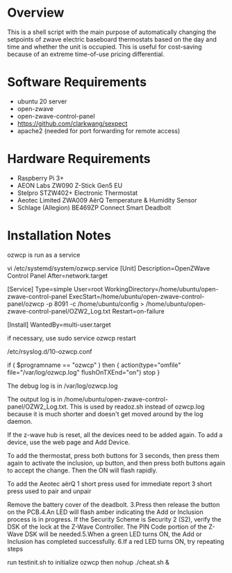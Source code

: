 # Overview

This is a shell script with the main purpose
of automatically changing the setpoints of zwave electric baseboard thermostats based on the day and time
and whether the unit is occupied.
This is useful for cost-saving because of an extreme time-of-use pricing differential.

# Software Requirements

* ubuntu 20 server
* open-zwave
* open-zwave-control-panel
* https://github.com/clarkwang/sexpect
* apache2 (needed for port forwarding for remote access)

# Hardware Requirements

* Raspberry Pi 3+
* AEON Labs ZW090 Z-Stick Gen5 EU
* Stelpro STZW402+ Electronic Thermostat
* Aeotec Limited ZWA009 AërQ Temperature & Humidity Sensor
* Schlage (Allegion) BE469ZP Connect Smart Deadbolt

# Installation Notes

ozwcp is run as a service

vi /etc/systemd/system/ozwcp.service
[Unit]
Description=OpenZWave Control Panel
After=network.target

[Service]
Type=simple
User=root
WorkingDirectory=/home/ubuntu/open-zwave-control-panel
ExecStart=/home/ubuntu/open-zwave-control-panel/ozwcp -p 8091 -c /home/ubuntu/config > /home/ubuntu/open-zwave-control-panel/OZW2_Log.txt
Restart=on-failure

[Install]
WantedBy=multi-user.target

if necessary, use sudo service ozwcp restart

/etc/rsyslog.d/10-ozwcp.conf

if ( $programname == "ozwcp" ) then {
    action(type="omfile" file="/var/log/ozwcp.log" flushOnTXEnd="on")
    stop
}

The debug log is in /var/log/ozwcp.log

The output log is in /home/ubuntu/open-zwave-control-panel/OZW2_Log.txt.
This is used by readoz.sh instead of ozwcp.log because it is much shorter
and doesn't get moved around by the log daemon.

If the z-wave hub is reset, all the devices need to be added again.
To add a device, use the web page and Add Device.

To add the thermostat,
press both buttons for 3 seconds, then press them again to activate the inclusion,
up button, and then press both buttons again to accept the change.
Then the ON will flash rapidly.

To add the Aeotec aërQ
1 short press used for immediate report
3 short press used to pair and unpair

Remove the battery cover of the deadbolt. 3.Press then release the button on the PCB.4.An LED will flash amber indicating the Add or Inclusion process is in progress. If the Security Scheme is Security 2 (S2), verify the DSK of the lock at the Z-Wave Controller. The PIN Code portion of the Z-Wave DSK will be needed.5.When a green LED turns ON, the Add or Inclusion has completed successfully. 6.If a red LED turns ON, try repeating steps


run testinit.sh to initialize ozwcp
then nohup ./cheat.sh &
